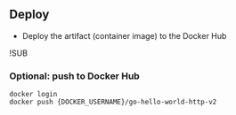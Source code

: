 ## Deploy
- Deploy the artifact<span class="fragment"> (container image) to the Docker Hub</span>

!SUB
### Optional: push to Docker Hub
```
docker login
docker push {DOCKER_USERNAME}/go-hello-world-http-v2
```
